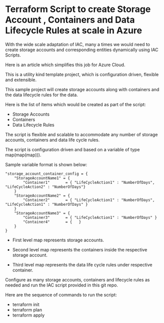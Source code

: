 # Terraform Script to create Storage Account , Containers and Data Lifecycle Rules at scale in Azure

With the wide scale adaptation of IAC, many a times we would need to create storage accounts and corresponding entities dynamically using IAC Scripts.

Here is an article which simplifies this job for Azure Cloud.

This is a utility kind template project, which is configuration driven, flexible and extensible.

This sample project will create storage accounts along with containers and the data lifecycle rules for the data.

Here is the list of items which would be created as part of the script:

* Storage Accounts
* Containers
* Data Lifecycle Rules

The script is flexible and scalable to accommodate any number of storage accounts, containers and data life cycle rules.

The script is configuration driven and based on a variable of type map(map(map))).

Sample variable format is shown below:

    "storage_account_container_config = {
        "StorageAccountName1" = {
            "Container1"       = { "LifeCycleAction1" : "NumberOfDays", "LifeCycleAction2" : "NumberOfDays"}
        }
        "StorageAccountName2" = {
            "Container2"       = { "LifeCycleAction1" : "NumberOfDays", "LifeCycleAction1" : "NumberOfDays" }
        }
        "StorageAccountName3" = {
            "Container3"       = { "LifeCycleAction1" : "NumberOfDays" }
            "Container4"       = {   }
        }
    }

* First level map represents storage accounts.

* Second level map represents the containers inside the respective storage account.

* Third level map represents the data life cycle rules under respective container.

Configure as many storage accounts, containers and lifecycle rules as needed and run the IAC script provided in this git repo.

Here are the sequence of commands to run the script:

* terraform init
* terraform plan
* terraform apply

